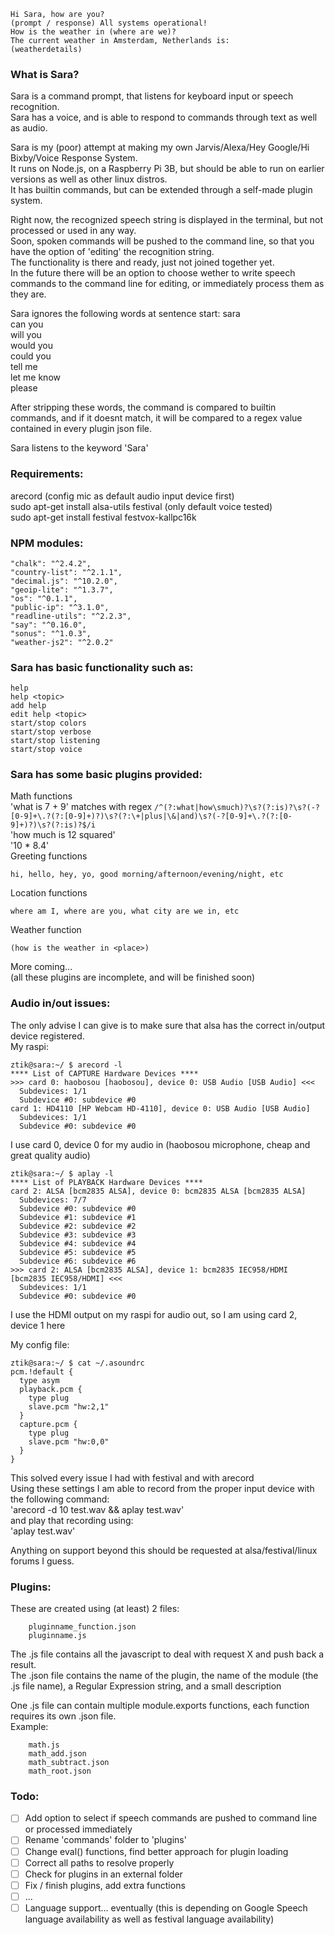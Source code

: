     Hi Sara, how are you?
    (prompt / response) All systems operational!
    How is the weather in (where are we)?
    The current weather in Amsterdam, Netherlands is:
    (weatherdetails)

### What is Sara?
Sara is a command prompt, that listens for keyboard input or speech recognition.  
Sara has a voice, and is able to respond to commands through text as well as audio.

Sara is my (poor) attempt at making my own Jarvis/Alexa/Hey Google/Hi Bixby/Voice Response System.  
It runs on Node.js, on a Raspberry Pi 3B, but should be able to run on earlier versions as well as other linux distros.  
It has builtin commands, but can be extended through a self-made plugin system.

Right now, the recognized speech string is displayed in the terminal, but not processed or used in any way.  
Soon, spoken commands will be pushed to the command line, so that you have the option of 'editing' the recognition string.  
The functionality is there and ready, just not joined together yet.  
In the future there will be an option to choose wether to write speech commands to the command line for editing, or immediately process them as they are.

Sara ignores the following words at sentence start:
    sara  
    can you  
    will you  
    would you  
    could you  
    tell me  
    let me know  
    please

After stripping these words, the command is compared to builtin commands, and if it doesnt match, it will be compared to a regex value contained in every plugin json file.

Sara listens to the keyword 'Sara'

### Requirements:
arecord (config mic as default audio input device first)  
    sudo apt-get install alsa-utils
festival (only default voice tested)  
    sudo apt-get install festival festvox-kallpc16k

### NPM modules:
    "chalk": "^2.4.2",
    "country-list": "^2.1.1",
    "decimal.js": "^10.2.0",
    "geoip-lite": "^1.3.7",
    "os": "^0.1.1",
    "public-ip": "^3.1.0",
    "readline-utils": "^2.2.3",
    "say": "^0.16.0",
    "sonus": "^1.0.3",
    "weather-js2": "^2.0.2"

### Sara has basic functionality such as:
    help
    help <topic>
    add help
    edit help <topic>
    start/stop colors
    start/stop verbose
    start/stop listening
    start/stop voice

### Sara has some basic plugins provided:
Math functions  
'what is 7 + 9' matches with regex `/^(?:what|how\smuch)?\s?(?:is)?\s?(-?[0-9]+\.?(?:[0-9]+)?)\s?(?:\+|plus|\&|and)\s?(-?[0-9]+\.?(?:[0-9]+)?)\s?(?:is)?$/i`  
'how much is 12 squared'  
'10 * 8.4'  
Greeting functions
```
hi, hello, hey, yo, good morning/afternoon/evening/night, etc
```
Location functions  
```
where am I, where are you, what city are we in, etc
```
Weather function  
```
(how is the weather in <place>)  
```
More coming...  
(all these plugins are incomplete, and will be finished soon)  

### Audio in/out issues:
The only advise I can give is to make sure that alsa has the correct in/output device registered.  
My raspi:  
```
ztik@sara:~/ $ arecord -l
**** List of CAPTURE Hardware Devices ****
>>> card 0: haobosou [haobosou], device 0: USB Audio [USB Audio] <<<
  Subdevices: 1/1
  Subdevice #0: subdevice #0
card 1: HD4110 [HP Webcam HD-4110], device 0: USB Audio [USB Audio]
  Subdevices: 1/1
  Subdevice #0: subdevice #0
```
I use card 0, device 0 for my audio in (haobosou microphone, cheap and great quality audio)
```
ztik@sara:~/ $ aplay -l
**** List of PLAYBACK Hardware Devices ****
card 2: ALSA [bcm2835 ALSA], device 0: bcm2835 ALSA [bcm2835 ALSA]
  Subdevices: 7/7
  Subdevice #0: subdevice #0
  Subdevice #1: subdevice #1
  Subdevice #2: subdevice #2
  Subdevice #3: subdevice #3
  Subdevice #4: subdevice #4
  Subdevice #5: subdevice #5
  Subdevice #6: subdevice #6
>>> card 2: ALSA [bcm2835 ALSA], device 1: bcm2835 IEC958/HDMI [bcm2835 IEC958/HDMI] <<<
  Subdevices: 1/1
  Subdevice #0: subdevice #0
```
I use the HDMI output on my raspi for audio out, so I am using card 2, device 1 here

My config file:
```
ztik@sara:~/ $ cat ~/.asoundrc
pcm.!default {
  type asym
  playback.pcm {
    type plug
    slave.pcm "hw:2,1"
  }
  capture.pcm {
    type plug
    slave.pcm "hw:0,0"
  }
}
```
This solved every issue I had with festival and with arecord  
Using these settings I am able to record from the proper input device with the following command:  
    'arecord -d 10 test.wav && aplay test.wav'  
and play that recording using:  
    'aplay test.wav'  

Anything on support beyond this should be requested at alsa/festival/linux forums I guess.

### Plugins:
These are created using (at least) 2 files:  
```
    pluginname_function.json  
    pluginname.js
```
The .js file contains all the javascript to deal with request X and push back a result.  
The .json file contains the name of the plugin, the name of the module (the .js file name), a Regular Expression string, and a small description

One .js file can contain multiple module.exports functions, each function requires its own .json file.  
Example:  
```
    math.js  
    math_add.json  
    math_subtract.json  
    math_root.json
```


### Todo:
- [ ] Add option to select if speech commands are pushed to command line or processed immediately
- [ ] Rename 'commands' folder to 'plugins'
- [ ] Change eval() functions, find better approach for plugin loading
- [ ] Correct all paths to resolve properly
- [ ] Check for plugins in an external folder
- [ ] Fix / finish plugins, add extra functions
- [ ] ...
- [ ] Language support... eventually (this is depending on Google Speech language availability as well as festival language availability)